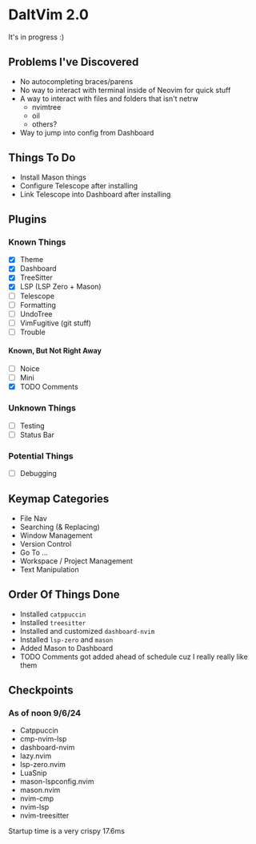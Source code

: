 # DaltVim 2.0

It's in progress :)

## Problems I've Discovered

- No autocompleting braces/parens
- No way to interact with terminal inside of Neovim for quick stuff
- A way to interact with files and folders that isn't netrw
    - nvimtree
    - oil
    - others?
- Way to jump into config from Dashboard

## Things To Do

- Install Mason things
- Configure Telescope after installing
- Link Telescope into Dashboard after installing

## Plugins

### Known Things

- [x] Theme
- [x] Dashboard
- [x] TreeSitter
- [x] LSP (LSP Zero + Mason)
- [ ] Telescope
- [ ] Formatting
- [ ] UndoTree
- [ ] VimFugitive (git stuff)
- [ ] Trouble

#### Known, But Not Right Away

- [ ] Noice
- [ ] Mini
- [x] TODO Comments

### Unknown Things

- [ ] Testing
- [ ] Status Bar

### Potential Things

- [ ] Debugging

## Keymap Categories

- File Nav
- Searching (& Replacing)
- Window Management
- Version Control
- Go To ...
- Workspace / Project Management
- Text Manipulation

## Order Of Things Done

- Installed `catppuccin`
- Installed `treesitter`
- Installed and customized `dashboard-nvim`
- Installed `lsp-zero` and `mason`
- Added Mason to Dashboard
- TODO Comments got added ahead of schedule cuz I really really like them

## Checkpoints

### As of noon 9/6/24

- Catppuccin
- cmp-nvim-lsp
- dashboard-nvim
- lazy.nvim
- lsp-zero.nvim
- LuaSnip
- mason-lspconfig.nvim
- mason.nvim
- nvim-cmp
- nvim-lsp
- nvim-treesitter

Startup time is a very crispy 17.6ms
